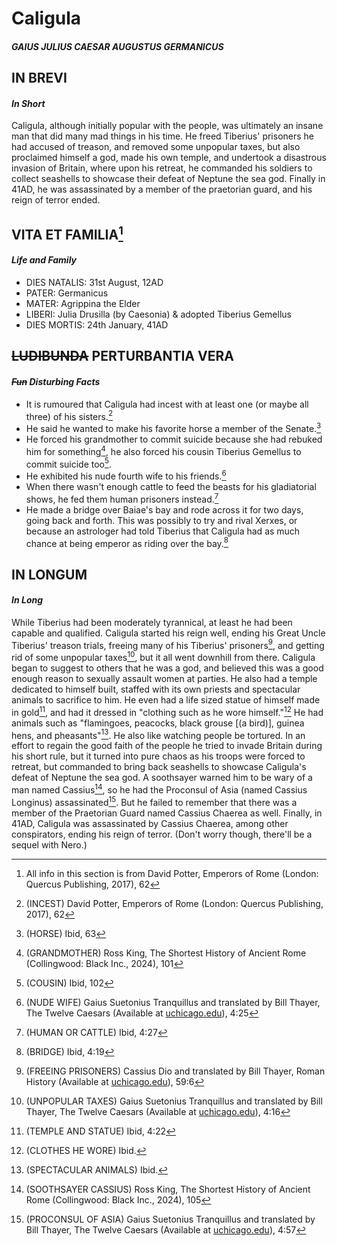 # **Caligula**
#### *GAIUS JULIUS CAESAR AUGUSTUS GERMANICUS*

## IN BREVI
#### *In Short*
Caligula, although initially popular with the people, was ultimately an insane man that did many mad things in his time. He freed Tiberius' prisoners he had accused of treason, and removed some unpopular taxes, but also proclaimed himself a god, made his own temple, and undertook a disastrous invasion of Britain, where upon his retreat, he commanded his soldiers to collect seashells to showcase their defeat of Neptune the sea god. Finally in 41AD, he was assassinated by a member of the praetorian guard, and his reign of terror ended.

## VITA ET FAMILIA[^1]
#### *Life and Family*
- DIES NATALIS: 31st August, 12AD
- PATER: Germanicus
- MATER: Agrippina the Elder
- LIBERI: Julia Drusilla (by Caesonia) & adopted Tiberius Gemellus
- DIES MORTIS: 24th January, 41AD

## ~~LUDIBUNDA~~ PERTURBANTIA VERA
#### *~~Fun~~ Disturbing Facts*
 - It is rumoured that Caligula had incest with at least one (or maybe all three) of his sisters.[^2]
 - He said he wanted to make his favorite horse a member of the Senate.[^3]
 - He forced his grandmother to commit suicide because she had rebuked him for something[^4], he also forced his cousin Tiberius Gemellus to commit suicide too[^5].
 - He exhibited his nude fourth wife to his friends.[^6]
 - When there wasn't enough cattle to feed the beasts for his gladiatorial shows, he fed them human prisoners instead.[^7]
 - He made a bridge over Baiae's bay and rode across it for two days, going back and forth. This was possibly to try and rival Xerxes, or because an astrologer had told Tiberius that Caligula had as much chance at being emperor as riding over the bay.[^8]

## IN LONGUM
#### *In Long*
While Tiberius had been moderately tyrannical, at least he had been capable and qualified. Caligula started his reign well, ending his Great Uncle Tiberius' treason trials, freeing many of his Tiberius' prisoners[^9], and getting rid of some unpopular taxes[^10], but it all went downhill from there.
Caligula began to suggest to others that he was a god, and believed this was a good enough reason to sexually assault women at parties. He also had a temple dedicated to himself built, staffed with its own priests and spectacular animals to sacrifice to him. He even had a life sized statue of himself made in gold[^11], and had it dressed in "clothing such as he wore himself."[^12] He had animals such as "flamingoes, peacocks, black grouse [(a bird)], guinea hens, and pheasants"[^13].
He also like watching people be tortured.
In an effort to regain the good faith of the people he tried to invade Britain during his short rule, but it turned into pure chaos as his troops were forced to retreat, but commanded to bring back seashells to showcase Caligula's defeat of Neptune the sea god.
A soothsayer warned him to be wary of a man named Cassius[^14], so he had the Proconsul of Asia (named Cassius Longinus) assassinated[^15]. But he failed to remember that there was a member of the Praetorian Guard named Cassius Chaerea as well.
Finally, in 41AD, Caligula was assassinated by Cassius Chaerea, among other conspirators, ending his reign of terror. (Don't worry though, there'll be a sequel with Nero.)

[^1]: All info in this section is from David Potter, Emperors of Rome (London: Quercus Publishing, 2017), 62
[^2]: (INCEST) David Potter, Emperors of Rome (London: Quercus Publishing, 2017), 62
[^3]: (HORSE) Ibid, 63
[^4]: (GRANDMOTHER) Ross King, The Shortest History of Ancient Rome (Collingwood: Black Inc., 2024), 101
[^5]: (COUSIN) Ibid, 102
[^6]: (NUDE WIFE) Gaius Suetonius Tranquillus and translated by Bill Thayer, The Twelve Caesars (Available at [uchicago.edu](https://penelope.uchicago.edu/Thayer/E/Roman/Texts/Suetonius/12Caesars/Caligula*.html)), 4:25
[^7]: (HUMAN OR CATTLE) Ibid, 4:27
[^8]: (BRIDGE) Ibid, 4:19
[^9]: (FREEING PRISONERS) Cassius Dio and translated by Bill Thayer, Roman History (Available at [uchicago.edu](https://penelope.uchicago.edu/thayer/e/roman/texts/cassius_dio/59*.html)), 59:6
[^10]: (UNPOPULAR TAXES) Gaius Suetonius Tranquillus and translated by Bill Thayer, The Twelve Caesars (Available at [uchicago.edu](https://penelope.uchicago.edu/Thayer/E/Roman/Texts/Suetonius/12Caesars/Caligula*.html)), 4:16
[^11]: (TEMPLE AND STATUE) Ibid, 4:22
[^12]: (CLOTHES HE WORE) Ibid.
[^13]: (SPECTACULAR ANIMALS) Ibid.
[^14]: (SOOTHSAYER CASSIUS) Ross King, The Shortest History of Ancient Rome (Collingwood: Black Inc., 2024), 105
[^15]: (PROCONSUL OF ASIA) Gaius Suetonius Tranquillus and translated by Bill Thayer, The Twelve Caesars (Available at [uchicago.edu](https://penelope.uchicago.edu/Thayer/E/Roman/Texts/Suetonius/12Caesars/Caligula*.html)), 4:57